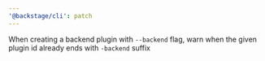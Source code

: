 ```yaml
---
'@backstage/cli': patch
---
```


When creating a backend plugin with `--backend` flag, warn when the given plugin id already ends with `-backend` suffix
